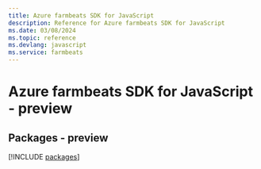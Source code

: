 ```yaml
---
title: Azure farmbeats SDK for JavaScript
description: Reference for Azure farmbeats SDK for JavaScript
ms.date: 03/08/2024
ms.topic: reference
ms.devlang: javascript
ms.service: farmbeats
---
```

# Azure farmbeats SDK for JavaScript - preview
## Packages - preview
[!INCLUDE [packages](farmbeats-index.md)]